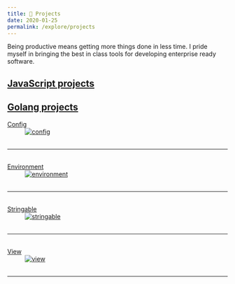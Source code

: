 ```yaml
---
title: 💼 Projects
date: 2020-01-25
permalink: /explore/projects
---
```


Being productive means getting more things done in less time. I pride myself in bringing the best in class tools for developing enterprise ready software.

## <a href="https://reglue4js.github.io" target="_blank">JavaScript projects</a>

## <a href="https://reglue4go.github.io" target="_blank">Golang projects</a>

<dl>
  <dt>
  	<a href="https://reglue4go.github.io/config/" target="_blank">Config</a>
  </dt>
  <dd class="margin-0">
	<a href="https://reglue4go.github.io/config/" target="_blank">
		<img src="{{ '/assets/img/reglue4goConfig.png' | relative_url }}" alt="config" />
	</a>
  </dd>
  <br/><hr/><br/>

  <dt>
  	<a href="https://reglue4go.github.io/environment/" target="_blank">Environment</a>
  </dt>
  <dd class="margin-0">
	<a href="https://reglue4go.github.io/environment/" target="_blank">
		<img src="{{ '/assets/img/reglue4goEnvironment.png' | relative_url }}" alt="environment" />
	</a>
  </dd>
  <br/><hr/><br/>

  <dt>
  	<a href="https://reglue4go.github.io/stringable/" target="_blank">Stringable</a>
  </dt>
  <dd class="margin-0">
	<a href="https://reglue4go.github.io/stringable/" target="_blank">
		<img src="{{ '/assets/img/reglue4goStringable.png' | relative_url }}" alt="stringable" />
	</a>
  </dd>
  <br/><hr/><br/>

  <dt>
  	<a href="https://reglue4go.github.io/view/" target="_blank">View</a>
  </dt>
  <dd class="margin-0">
	<a href="https://reglue4go.github.io/view/" target="_blank">
		<img src="{{ '/assets/img/reglue4goView.png' | relative_url }}" alt="view" />
	</a>
  </dd>
  <br/><hr/><br/>

</dl>
